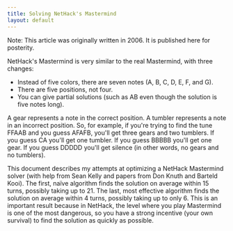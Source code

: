 ```yaml
---
title: Solving NetHack's Mastermind
layout: default
---
```

Note: This article was originally written in 2006. It is published here for posterity.

NetHack's Mastermind is very similar to the real Mastermind, with three changes:

* Instead of five colors, there are seven notes (A, B, C, D, E, F, and G).
* There are five positions, not four.
* You can give partial solutions (such as AB even though the solution is five notes long).

A gear represents a note in the correct position. A tumbler represents a note in an incorrect position. So, for example, if you're trying to find the tune FFAAB and you guess AFAFB, you'll get three gears and two tumblers. If you guess CA you'll get one tumbler. If you guess BBBBB you'll get one gear. If you guess DDDDD you'll get silence (in other words, no gears and no tumblers).

This document describes my attempts at optimizing a NetHack Mastermind solver (with help from Sean Kelly and papers from Don Knuth and Barteld Kooi). The first, naïve algorithm finds the solution on average within 15 turns, possibly taking up to 21. The last, most effective algorithm finds the solution on average within 4 turns, possibly taking up to only 6. This is an important result because in NetHack, the level where you play Mastermind is one of the most dangerous, so you have a strong incentive (your own survival) to find the solution as quickly as possible.
